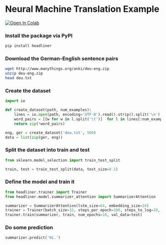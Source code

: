 # Neural Machine Translation Example

[![Open In Colab](https://colab.research.google.com/assets/colab-badge.svg)](https://colab.research.google.com/github/as-ideas/headliner/blob/master/notebooks/Neural_Machine_Translation_Example.ipynb)

### Install the package via PyPI
```bash
pip install headliner
```

### Download the German-English sentence pairs
```bash
wget http://www.manythings.org/anki/deu-eng.zip
unzip deu-eng.zip
head deu.txt
```

### Create the dataset
```python
import io

def create_dataset(path, num_examples):
    lines = io.open(path, encoding='UTF-8').read().strip().split('\n')
    word_pairs = [[w for w in l.split('\t')]  for l in lines[:num_examples]]
    return zip(*word_pairs)

eng, ger = create_dataset('deu.txt', 500)
data = list(zip(ger, eng))
```

### Split the dataset into train and test
````python
from sklearn.model_selection import train_test_split

train, test = train_test_split(data, test_size=0.1)
````

### Define the model and train it
````python
from headliner.trainer import Trainer
from headliner.model.summarizer_attention import SummarizerAttention

summarizer = SummarizerAttention(lstm_size=64, embedding_size=24)
trainer = Trainer(batch_size=32, steps_per_epoch=100, steps_to_log=20, model_save_path='/tmp/summarizer')
trainer.train(summarizer, train, num_epochs=10, val_data=test)
````

### Do some prediction
```python
summarizer.predict('Hi.')
```
